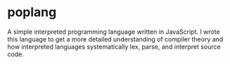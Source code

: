 # poplang

A simple interpreted programming language written in JavaScript. I wrote this language to get a more detailed understanding of compiler theory and how interpreted languages systematically lex, parse, and interpret source code.
